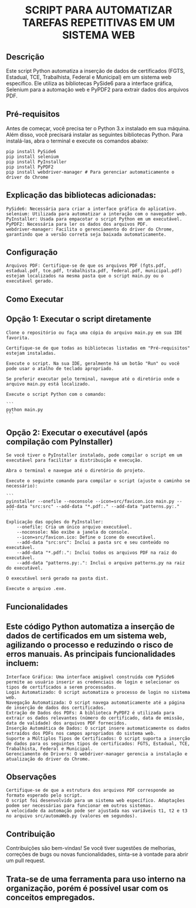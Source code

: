 <h1 align="center"> SCRIPT PARA AUTOMATIZAR TAREFAS REPETITIVAS EM UM SISTEMA WEB </h1>

## Descrição

Este script Python automatiza a inserção de dados de certificados (FGTS, Estadual, TCE, Trabalhista, Federal e Municipal) em um sistema web específico. Ele utiliza as bibliotecas PySide6 para a interface gráfica, Selenium para a automação web e PyPDF2 para extrair dados dos arquivos PDF.

## Pré-requisitos

Antes de começar, você precisa ter o Python 3.x instalado em sua máquina. Além disso, você precisará instalar as seguintes bibliotecas Python. Para instalá-las, abra o terminal e execute os comandos abaixo:

```
pip install PySide6
pip install selenium
pip install PyInstaller
pip install PyPDF2
pip install webdriver-manager # Para gerenciar automaticamente o driver do Chrome
```

## Explicação das bibliotecas adicionadas:

    PySide6: Necessária para criar a interface gráfica do aplicativo.
    selenium: Utilizada para automatizar a interação com o navegador web.
    PyInstaller: Usada para empacotar o script Python em um executável.
    PyPDF2: Necessária para ler os dados dos arquivos PDF.
    webdriver-manager: Facilita o gerenciamento do driver do Chrome, garantindo que a versão correta seja baixada automaticamente.

## Configuração

    Arquivos PDF: Certifique-se de que os arquivos PDF (fgts.pdf, estadual.pdf, tce.pdf, trabalhista.pdf, federal.pdf, municipal.pdf) estejam localizados na mesma pasta que o script main.py ou o executável gerado.

## Como Executar

## Opção 1: Executar o script diretamente

    Clone o repositório ou faça uma cópia do arquivo main.py em sua IDE favorita.

    Certifique-se de que todas as bibliotecas listadas em "Pré-requisitos" estejam instaladas.

    Execute o script. Na sua IDE, geralmente há um botão "Run" ou você pode usar o atalho de teclado apropriado.

    Se preferir executar pelo terminal, navegue até o diretório onde o arquivo main.py está localizado.

    Execute o script Python com o comando:
	
	```
	python main.py
	```
	
## Opção 2: Executar o executável (após compilação com PyInstaller)

    Se você tiver o PyInstaller instalado, pode compilar o script em um executável para facilitar a distribuição e execução.

    Abra o terminal e navegue até o diretório do projeto.

    Execute o seguinte comando para compilar o script (ajuste o caminho se necessário):
    
	```
    pyinstaller --onefile --noconsole --icon=src/favicon.ico main.py --add-data "src:src" --add-data "*.pdf:." --add-data "patterns.py:."
	```

    Explicação das opções do PyInstaller:
        --onefile: Cria um único arquivo executável.
        --noconsole: Não exibe a janela do console.
        --icon=src/favicon.ico: Define o ícone do executável.
        --add-data "src:src": Inclui a pasta src e seu conteúdo no executável.
        --add-data "*.pdf:.": Inclui todos os arquivos PDF na raiz do executável.
        --add-data "patterns.py:.": Inclui o arquivo patterns.py na raiz do executável.

    O executável será gerado na pasta dist.

    Execute o arquivo .exe.

## Funcionalidades

## Este código Python automatiza a inserção de dados de certificados em um sistema web, agilizando o processo e reduzindo o risco de erros manuais. As principais funcionalidades incluem:

    Interface Gráfica: Uma interface amigável construída com PySide6 permite ao usuário inserir as credenciais de login e selecionar os tipos de certificados a serem processados.
    Login Automatizado: O script automatiza o processo de login no sistema web.
    Navegação Automatizada: O script navega automaticamente até a página de inserção de dados dos certificados.
    Extração de Dados dos PDFs: A biblioteca PyPDF2 é utilizada para extrair os dados relevantes (número do certificado, data de emissão, data de validade) dos arquivos PDF fornecidos.
    Inserção Automática de Dados: O script insere automaticamente os dados extraídos dos PDFs nos campos apropriados do sistema web.
    Suporte a Múltiplos Tipos de Certificados: O script suporta a inserção de dados para os seguintes tipos de certificados: FGTS, Estadual, TCE, Trabalhista, Federal e Municipal.
    Gerenciamento de Drivers: O webdriver-manager gerencia a instalação e atualização do driver do Chrome.

## Observações

    Certifique-se de que a estrutura dos arquivos PDF corresponde ao formato esperado pelo script.
    O script foi desenvolvido para um sistema web específico. Adaptações podem ser necessárias para funcionar em outros sistemas.
    A velocidade da automação pode ser ajustada nas variáveis t1, t2 e t3 no arquivo src/automaWeb.py (valores em segundos).

## Contribuição

Contribuições são bem-vindas! Se você tiver sugestões de melhorias, correções de bugs ou novas funcionalidades, sinta-se à vontade para abrir um pull request.  

## Trata-se de uma ferramenta para uso interno na organização, porém é possível usar com os conceitos empregados.